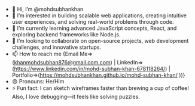 - 👋 Hi, I’m @mohdsubhankhan
- 👀 I’m interested in building scalable web applications, creating intuitive user experiences, and solving real-world problems through code.
- 🌱 I’m currently learning advanced JavaScript concepts, React, and exploring backend frameworks like Node.js.
- 💞️ I’m looking to collaborate on open-source projects, web development challenges, and innovative startups.
- 📫 How to reach me {Email Me=>(khanmohdsubhan876@gmail.com.com) | LinkedIn=>(https://www.linkedin.com/in/mohd-subhan-khan-678118264/) | Portfolio=>(https://mohdsubhankhan.github.io/mohd-subhan-khan/ ))}
- 😄 Pronouns: He/Him
- ⚡ Fun fact: I can sketch wireframes faster than brewing a cup of coffee! Also, I love debugging—it feels like solving puzzles.

<!---
mohdsubhankhan/mohdsubhankhan is a ✨ special ✨ repository because its `README.md` (this file) appears on your GitHub profile.
You can click the Preview link to take a look at your changes.
--->
